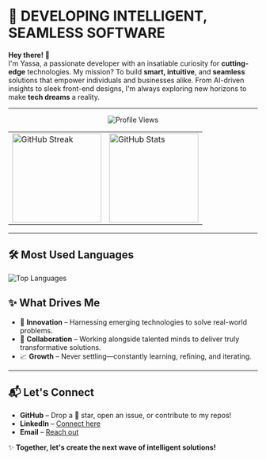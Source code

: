 # 🚀 DEVELOPING INTELLIGENT, SEAMLESS SOFTWARE  

**Hey there! 👋**  
I'm Yassa, a passionate developer with an insatiable curiosity for **cutting-edge** technologies. My mission? To build **smart, intuitive**, and **seamless** solutions that empower individuals and businesses alike. From AI-driven insights to sleek front-end designs, I'm always exploring new horizons to make **tech dreams** a reality.

---
<p align="center">
  <img src="https://komarev.com/ghpvc/?username=Yassa122&label=Profile%20Views&color=0e75b6&style=flat-square" alt="Profile Views" />
</p>

<table>
  <tr>
    <td>
      <a href="https://git.io/streak-stats">
        <img height="180" src="https://streak-stats.demolab.com/?user=Yassa122&theme=tokyonight" alt="GitHub Streak"/>
      </a>
    </td>
    <td>
      <img height="180" src="https://read-n7llrsspl-yassaashraf56-5065s-projects.vercel.app/api?username=Yassa122&show_icons=true&include_all_commits=true&include_orgs=true&count_private=true&theme=codeSTACKr&cache_seconds=86400" alt="GitHub Stats"/>


  </td>
  </tr>
</table>


---

## 🛠️ **Most Used Languages**
![Top Languages](https://github-readme-stats.vercel.app/api/top-langs/?username=Yassa122&theme=codeSTACKr&layout=compact)

## ✨ **What Drives Me**
- 🚀 **Innovation** – Harnessing emerging technologies to solve real-world problems.  
- 🤝 **Collaboration** – Working alongside talented minds to deliver truly transformative solutions.  
- 📈 **Growth** – Never settling—constantly learning, refining, and iterating.  

---

## 📬 **Let's Connect**
- **GitHub** – Drop a 🌟 star, open an issue, or contribute to my repos!
- **LinkedIn** – [Connect here](https://www.linkedin.com/in/yassa-ashraf-b59309231/)
- **Email** – [Reach out](mailto:yassa.ashraf56@gmail.com)

✨ **Together, let's create the next wave of intelligent solutions!**

